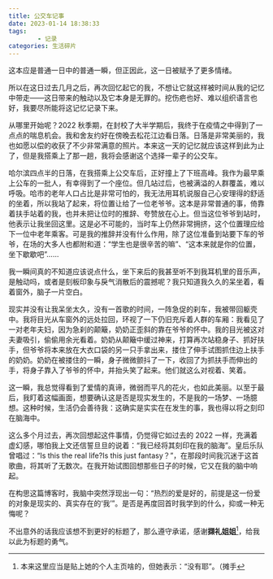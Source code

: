 ```yaml
---
title: 公交车记事
date: 2023-01-14 18:38:33
tags: 
        - 记录
categories: 生活碎片
---
```


这本应是普通一日中的普通一瞬，但正因此，这一日被赋予了更多情绪。

所以在这日过去几月之后，再次回忆起它的我，不想让它就这样被时间从我的记忆中带走——这日带来的触动以及它本身是无罪的。挖伤疤也好、难以组织语言也好，我要尽所能将这记忆记录下来。<!--more-->

从哪里开始呢？2022 秋季期，在封校了大半学期后，我终于在疫情之中得到了一点点的喘息机会。我和舍友约好在傍晚去松花江边看日落。日落是非常美丽的，我也如愿以偿的收获了不少非常满意的照片。本来这一天的记忆就应该这样到此为止了，但是我搭乘上了那一趟，我将会感谢这个选择一辈子的公交车。

哈尔滨四点半的日落，在我搭乘上公交车后，正好撞上了下班高峰。我作为最早乘上公车的一批人，有幸得到了一个座位。但几站过后，也被满溢的人群覆盖，难以呼吸。哈市的老年人口占比是非常可怕的，我无法用耳机说服自己心安理得的舒适的坐着，所以我站了起来，将位置让给了一位老爷爷。这本是非常普通的事，倚靠着扶手站着的我，也并未把让位时的推辞、夸赞放在心上。但当这位爷爷到站时，他表示让我坐回这里。这是必不可能的，当时车上仍然非常拥挤，这个位置理应给下一位中老年乘客。可是我的推辞并没有什么作用，除了这位准备到站要下车的爷爷，在场的大多人也都附和道：“学生也是很辛苦的嘛”、“这本来就是你的位置，坐下歇歇吧”……

我一瞬间真的不知道应该说点什么，坐下来后的我甚至听不到我耳机里的音乐声，是触动吗，或者是刻板印象与戾气消散后的震撼呢？我只知道我久久的呆坐着，看着窗外，脑子一片空白。

现实并没有让我呆坐太久，没有一首歌的时间，一阵急促的刹车，我被带回躯壳中。我将目光从车窗外的远处拉回，环视了一下仍旧充斥着人群的车厢：我看见了一对老年夫妇，因为急刹的颠簸，奶奶正歪斜的靠在爷爷的怀中。我的目光被这对夫妻吸引，偷偷用余光看着。奶奶从颠簸中缓过神来，打算再次站稳身子、抓好扶手，但爷爷将本来放在大衣口袋的另一只手拿出来，搂住了伸手试图抓住边上扶手的奶奶。奶奶在被搂住的一瞬，身子微微颤抖了一下，收回了为抓扶手而伸出的手，将身子靠入了爷爷的怀中，并抬头笑了起来。他们就这么对视着、笑着。

这一瞬，我总觉得看到了爱情的真谛，微弱而平凡的花火，也如此美丽。以至于最后，我盯着这幅画面，想要确认这是否是现实发生的，不是我的一场梦、一场臆想。这种时候，生活仍会善待我：这确实是实实在在发生的事，我也得以将之刻印在脑海中。

这么多个月过去，再次回想起这件事情，仍觉得它如过去的 2022 一样，充满着虚幻感，哪怕我上文还信誓旦旦的说着：“我已经将其刻印在我的脑海”。皇后乐队曾唱过：“Is this the real life?Is this just fantasy？”，在那段时间我沉迷于这首歌曲，将其听了无数次。在我开始试图回想那些日子的时候，它又在我的脑中响起。

在构思这篇博客时，我脑中突然浮现出一句：“热烈的爱是好的，前提是这一份爱的对象是现实的、真实存在的‘我’”。是否是再度回首时我学到的什么，抑或一种无悔呢？

不出意外的话我应该想不到更好的标题了，那么遵守承诺，感谢**撷礼姐姐**[^1]，给我以此为标题的勇气。

[^1]:本来这里应当是贴上她的个人主页啥的，但她表示：“没有耶”。（摊手
